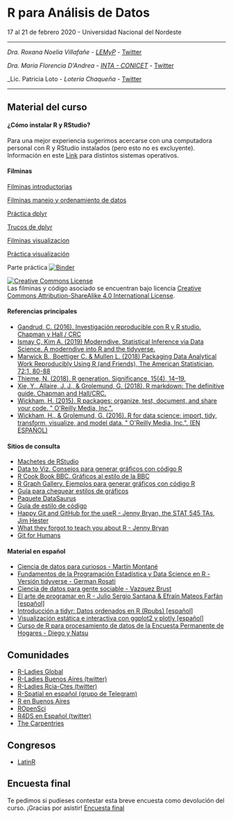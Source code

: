 # R para Análisis de Datos

17 al 21 de febrero 2020 - Universidad Nacional del Nordeste

----------

_Dra. Roxana Noelia Villafañe - [LEMyP](roxananoelia.netlify.com)_ - 
<a href="https://twitter.com/data_datum" class="twitter-follow-button" data-show-count="false">Twitter</a>

_Dra. Maria Florencia D'Andrea - [INTA - CONICET](https://flor14.github.io/online-cv-es/)_ - 
<a href="https://twitter.com/cantoflor_87" class="twitter-follow-button" data-show-count="false">Twitter</a>

_Lic. Patricia Loto - _Lotería Chaqueña_ - 
<a href="https://twitter.com/patriloto" class="twitter-follow-button" data-show-count="false">Twitter</a>

----------

## Material del curso
#### ¿Cómo instalar R y RStudio? 
 Para una mejor experiencia sugerimos acercarse con una computadora personal con R y RStudio instalados (pero esto no es excluyente). Información en este [Link](https://github.com/pachamaltese/tutoriales/blob/master/2019-04-24-instalar-r.md) para distintos sistemas operativos.
 
#### Filminas

[Filminas introductorias](https://flor14.github.io/intro_r/intro_r.html) 

[Filminas manejo y ordenamiento de datos](https://drive.google.com/file/d/1UlnDlTe1Mn-U4eSBS5fzZJ_4xABuO9jL/view?usp=sharing)

[Práctica dplyr](dplyr-ejercicios.utf8.pdf)

[Trucos de dplyr](dplyr-trucos.utf8.pdf)

[Filminas visualizacion](https://flor14.github.io/visualizacion_2020/visualizacion#1) 

[Práctica visualización](https://flor14.github.io/Curso_r_unne_2020/practica_vis.html)

Parte práctica [![Binder](https://mybinder.org/badge_logo.svg)]()

<a rel="license" href="https://creativecommons.org/licenses/by-sa/4.0/deed.es_ES"><img alt="Creative Commons License" style="border-width:0" src="https://i.creativecommons.org/l/by-sa/4.0/88x31.png" /></a><br /> Las filminas y código asociado se encuentran bajo licencia <a rel="license" href="https://creativecommons.org/licenses/by-sa/4.0/deed.es_ES">Creative Commons Attribution-ShareAlike 4.0 International License</a>.

#### Referencias principales

* [Gandrud, C. (2016). Investigación reproducible con R y R studio. Chapman y Hall / CRC](https://github.com/christophergandrud/Rep-Res-Book)
* [Ismay C, Kim A. (2019) Moderndive. Statistical Inference via Data Science. A moderndive into R and the tidyverse.](https://moderndive.com/)
* [Marwick B.,  Boettiger C. & Mullen L. (2018) Packaging Data  Analytical Work Reproducibly Using R (and Friends), The American Statistician, 72:1, 80-88](https://www.tandfonline.com/doi/full/10.1080/00031305.2017.1375986)
* [Thieme, N. (2018). R generation. Significance, 15(4), 14–19. 
](https://rss.onlinelibrary.wiley.com/doi/10.1111/j.1740-9713.2018.01169.x)
* [Xie, Y., Allaire, J. J., & Grolemund, G. (2018). R markdown: The definitive guide. Chapman and Hall/CRC.](https://bookdown.org/yihui/rmarkdown/)
* [Wickham, H. (2015). R packages: organize, test, document, and share your code. " O'Reilly Media, Inc.".](http://r-pkgs.had.co.nz)
* [Wickham, H., & Grolemund, G. (2016). R for data science: import, tidy, transform, visualize, and model data. " O'Reilly Media, Inc.". (EN ESPAÑOL)](https://es.r4ds.hadley.nz/)

#### Sitios de consulta

* [Machetes de RStudio](https://www.rstudio.com/resources/cheatsheets/)
* [Data to Viz. Consejos para generar gráficos con código R](https://www.data-to-viz.com/) 
* [R Cook Book BBC. Gráficos al estilo de la BBC](https://bbc.github.io/rcookbook) 
* [R Graph Gallery. Ejemplos para generar gráficos con código R](https://www.r-graph-gallery.com/) 
* [Guía para chequear estilos de gráficos](https://datavizchecklist.stephanieevergreen.com/assets/DataVizChecklist_Feb2018.pdf)
* [Paquete DataSaurus](https://cran.r-project.org/web/packages/datasauRus/vignettes/Datasaurus.html) 
* [Guía de estilo de código](https://style.tidyverse.org/)
* [Happy Git and GitHub for the useR - Jenny Bryan, the STAT 545 TAs, Jim Hester](https://happygitwithr.com/)
* [What they forgot to teach you about R - Jenny Bryan](https://whattheyforgot.org/)
* [Git for Humans](https://speakerdeck.com/alicebartlett/git-for-humans)

#### Material en español
* [Ciencia de datos para curiosos - Martín Montané](https://bookdown.org/martinmontaneb/CienciaDeDatos/)
* [Fundamentos de la Programación Estadística y Data Science en R - Versión tidyverse - German Rosati](https://github.com/gefero/tidy_fund_prog_r)
* [Ciencia de datos para gente sociable - Vazquez Brust](https://bitsandbricks.github.io/ciencia_de_datos_gente_sociable/)
* [El arte de programar en R - Julio Sergio Santana & Efraín Mateos Farfán [español]](http://bit.ly/2N2Y1Y8)
* [Introducción a tidyr: Datos ordenados en R (Rpubs) [español]](http://bit.ly/2AaWV9T)
* [Visualización estática e interactiva con ggplot2 y plotly [español]]( http://bit.ly/2xI2dqH)
* [Curso de R para procesamiento de datos de la Encuesta Permanente de Hogares - Diego y Natsu](https://diegokoz.github.io/Curso_R_EPH_clases/)

## Comunidades
 
 * [R-Ladies Global](https://rladies.org/) 
 * [R-Ladies Buenos Aires (twitter)](https://twitter.com/rladiesba?lang=es) 
 * [R-Ladies Rcia-Ctes (twitter)](https://twitter.com/RLadies_rciacte) 
 * [R-Spatial en español (grupo de Telegram)](https://web.telegram.org/#/im?p=@rspatial_es)
 * [R en Buenos Aires](https://renbaires.github.io/)
 * [ROpenSci](https://ropensci.org/)
 * [R4DS en Español (twitter)](https://twitter.com/r4ds_es?lang=es)
 * [The Carpentries](https://carpentries.org/)
 
## Congresos 
 
 * [LatinR](http://latin-r.com)
  
## Encuesta final

Te pedimos si pudieses contestar esta breve encuesta como devolución del curso. ¡Gracias por asistir!
[Encuesta final](https://forms.gle/rjZKb8NmuwSW7mwDA)



